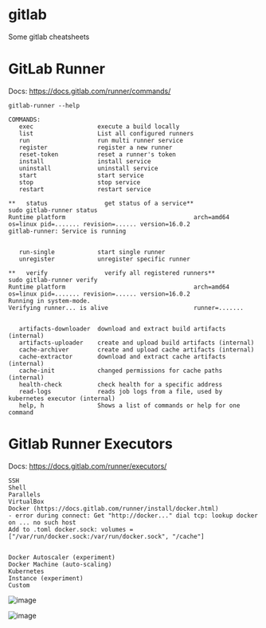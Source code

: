 # gitlab
Some gitlab cheatsheets


# GitLab Runner
Docs: https://docs.gitlab.com/runner/commands/

```
gitlab-runner --help

COMMANDS:
   exec                  execute a build locally
   list                  List all configured runners
   run                   run multi runner service
   register              register a new runner
   reset-token           reset a runner's token
   install               install service
   uninstall             uninstall service
   start                 start service
   stop                  stop service
   restart               restart service

**   status                get status of a service**
sudo gitlab-runner status
Runtime platform                                    arch=amd64 os=linux pid=....... revision=...... version=16.0.2
gitlab-runner: Service is running


   run-single            start single runner
   unregister            unregister specific runner

**   verify                verify all registered runners**
sudo gitlab-runner verify
Runtime platform                                    arch=amd64 os=linux pid=....... revision=...... version=16.0.2
Running in system-mode.
Verifying runner... is alive                        runner=.......


   artifacts-downloader  download and extract build artifacts (internal)
   artifacts-uploader    create and upload build artifacts (internal)
   cache-archiver        create and upload cache artifacts (internal)
   cache-extractor       download and extract cache artifacts (internal)
   cache-init            changed permissions for cache paths (internal)
   health-check          check health for a specific address
   read-logs             reads job logs from a file, used by kubernetes executor (internal)
   help, h               Shows a list of commands or help for one command
```


# Gitlab Runner Executors
Docs: https://docs.gitlab.com/runner/executors/
```
SSH
Shell
Parallels
VirtualBox
Docker (https://docs.gitlab.com/runner/install/docker.html)
- error during connect: Get "http://docker..." dial tcp: lookup docker on ... no such host 
Add to .toml docker.sock: volumes = ["/var/run/docker.sock:/var/run/docker.sock", "/cache"]


Docker Autoscaler (experiment)
Docker Machine (auto-scaling)
Kubernetes
Instance (experiment)
Custom
```
![image](https://github.com/bgelov/gitlab/assets/5302940/982583ac-6f9d-4354-9834-f39aea9b4d4c)

![image](https://github.com/bgelov/gitlab/assets/5302940/b23cc971-dddc-48fa-91e7-0ff12cc233a2)




